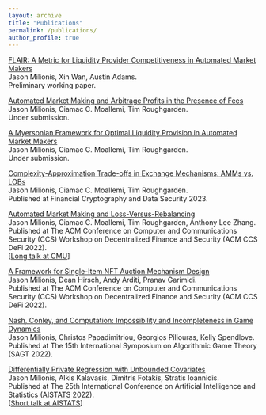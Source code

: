 ```yaml
---
layout: archive
title: "Publications"
permalink: /publications/
author_profile: true
---
```

<!--- FOR SEPARATE PAGES, uncomment this.
{% if author.googlescholar %}
  You can also find my articles on <u><a href="{{author.googlescholar}}">my Google Scholar profile</a>.</u>
{% endif %}

{% include base_path %}

{% for post in site.publications reversed %}
  {% include archive-single.html %}
{% endfor %}
--->

[FLAIR: A Metric for Liquidity Provider Competitiveness in Automated Market Makers](https://uniswap.org/flair.pdf)
<br />
Jason Milionis, Xin Wan, Austin Adams.
<br />
Preliminary working paper.

[Automated Market Making and Arbitrage Profits in the Presence of Fees](https://arxiv.org/pdf/2305.14604)
<br />
Jason Milionis, Ciamac C. Moallemi, Tim Roughgarden.
<br />
Under submission.

[A Myersonian Framework for Optimal Liquidity Provision in Automated Market Makers](https://arxiv.org/pdf/2303.00208)
<br />
Jason Milionis, Ciamac C. Moallemi, Tim Roughgarden.
<br />
Under submission.

[Complexity-Approximation Trade-offs in Exchange Mechanisms: AMMs vs. LOBs](https://arxiv.org/pdf/2302.11652)
<br />
Jason Milionis, Ciamac C. Moallemi, Tim Roughgarden.
<br />
Published at Financial Cryptography and Data Security 2023.

[Automated Market Making and Loss-Versus-Rebalancing](https://arxiv.org/pdf/2208.06046)
<br />
Jason Milionis, Ciamac C. Moallemi, Tim Roughgarden, Anthony Lee Zhang.
<br />
Published at The ACM Conference on Computer and Communications Security (CCS) Workshop on Decentralized Finance and Security (ACM CCS DeFi 2022).
<br />
\[[Long talk at CMU](https://www.youtube.com/watch?v=Xz2PfxlKOZM)\]

[A Framework for Single-Item NFT Auction Mechanism Design](https://arxiv.org/pdf/2209.11293)
<br />
Jason Milionis, Dean Hirsch, Andy Arditi, Pranav Garimidi.
<br />
Published at The ACM Conference on Computer and Communications Security (CCS) Workshop on Decentralized Finance and Security (ACM CCS DeFi 2022).

[Nash, Conley, and Computation: Impossibility and Incompleteness in Game Dynamics](https://arxiv.org/pdf/2203.14129)
<br />
Jason Milionis, Christos Papadimitriou, Georgios Piliouras, Kelly Spendlove.
<br />
Published at The 15th International Symposium on Algorithmic Game Theory (SAGT 2022).

[Differentially Private Regression with Unbounded Covariates](https://arxiv.org/pdf/2202.11199)
<br />
Jason Milionis, Alkis Kalavasis, Dimitris Fotakis, Stratis Ioannidis.
<br />
Published at The 25th International Conference on Artificial Intelligence and Statistics (AISTATS 2022).
<br />
\[[Short talk at AISTATS](https://virtual.aistats.org/virtual/2022/poster/3274)\]

